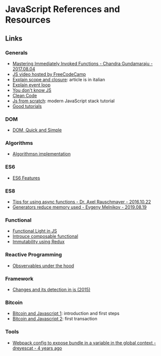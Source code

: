 # JavaScript References and Resources

## Links

### Generals

- [Mastering Immediately Invoked Functions - Chandra Gundamaraju - 2017.08.04](https://medium.com/@vvkchandra/essential-javascript-mastering-immediately-invoked-function-expressions-67791338ddc6)
- [JS video hosted by FreeCodeCamp](https://medium.freecodecamp.com/my-giant-javascript-basics-course-is-now-live-on-youtube-and-its-100-free-9020a21bbc27)
- [Explain scope and closure](http://codingjam.it/di-non-sapere-javascript-scope-e-closures/): article is in italian
- [Explain event loop](https://developer.mozilla.org/it/docs/Web/JavaScript/EventLoop)
- [You don't know JS](https://github.com/getify/You-Dont-Know-JS)
- [Clean Code](https://github.com/ryanmcdermott/clean-code-javascript)
- [Js from scratch](https://github.com/verekia/js-stack-from-scratch): modern JavaScript stack tutorial
- [Good tutorials](http://xahlee.info/js/js.html)

### DOM

- [DOM, Quick and Simple](http://prettydiff.com/guide/unrelated_dom.xhtml)

### Algorithms

- [Algorithmsn implementation](https://mgechev.github.io/javascript-algorithms/index.html)

### ES6

- [ES6 Features](https://github.com/lukehoban/es6features)

### ES8

- [Tips for using async functions - Dr. Axel Rauschmayer - 2016.10.22](http://2ality.com/2016/10/async-function-tips.html)
- [Generators reduce memory used - Evgeny Melnikov - 2019.08.19](https://levelup.gitconnected.com/how-i-met-your-javascript-generators-reduce-memory-used-on-your-browser-and-server-8ed2c5077d5c)

### Functional

- [Functional Light in JS](https://github.com/getify/Functional-Light-JS)
- [Introuce composable functional](https://egghead.io/courses/professor-frisby-introduces-composable-functional-javascript)
- [Immutability using Redux](https://www.toptal.com/javascript/immutability-in-javascript-using-redux)

### Reactive Programming
- [Obsvervables under the hood](https://netbasal.com/javascript-observables-under-the-hood-2423f760584#.pu76rnj3a)

### Framework

- [Changes and its detection in js (2015)](http://teropa.info/blog/2015/03/02/change-and-its-detection-in-javascript-frameworks.html)

### Bitcoin

- [Bitcoin and Javascript 1](http://html5today.it/tutorial/bitcoin-e-javascript-introduzione-a-bitcoinjs-installazione/): introduction and first steps
- [Bitcoin and Javascript 2](http://html5today.it/tutorial/bitcoin-e-javascript-creiamo-la-nostra-prima-transazione-con-bitcoinjs/): first transaction

### Tools

- [Webpack config to expose bundle in a variable in the global context -  dreyescat - 4 years ago](https://gist.github.com/dreyescat/c3fd66ea0f7e97ba5c21)
